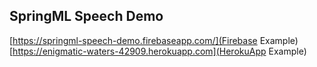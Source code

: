 ## SpringML Speech Demo
[https://springml-speech-demo.firebaseapp.com/](Firebase Example)
[https://enigmatic-waters-42909.herokuapp.com](HerokuApp Example)
